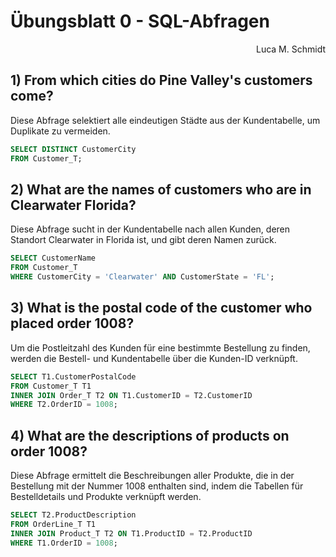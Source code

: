 # Übungsblatt 0 - SQL-Abfragen

<div style="text-align: right">Luca M. Schmidt</div>

## 1) From which cities do Pine Valley's customers come?

Diese Abfrage selektiert alle eindeutigen Städte aus der Kundentabelle, um Duplikate zu vermeiden.

```sql
SELECT DISTINCT CustomerCity
FROM Customer_T;
```

## 2) What are the names of customers who are in Clearwater Florida?

Diese Abfrage sucht in der Kundentabelle nach allen Kunden, deren Standort Clearwater in Florida ist, und gibt deren Namen zurück.

```sql
SELECT CustomerName
FROM Customer_T
WHERE CustomerCity = 'Clearwater' AND CustomerState = 'FL';
```

## 3) What is the postal code of the customer who placed order 1008?

Um die Postleitzahl des Kunden für eine bestimmte Bestellung zu finden, werden die Bestell- und Kundentabelle über die Kunden-ID verknüpft.

```sql
SELECT T1.CustomerPostalCode
FROM Customer_T T1
INNER JOIN Order_T T2 ON T1.CustomerID = T2.CustomerID
WHERE T2.OrderID = 1008;
```

## 4) What are the descriptions of products on order 1008?

Diese Abfrage ermittelt die Beschreibungen aller Produkte, die in der Bestellung mit der Nummer 1008 enthalten sind, indem die Tabellen für Bestelldetails und Produkte verknüpft werden.

```sql
SELECT T2.ProductDescription
FROM OrderLine_T T1
INNER JOIN Product_T T2 ON T1.ProductID = T2.ProductID
WHERE T1.OrderID = 1008;
```
